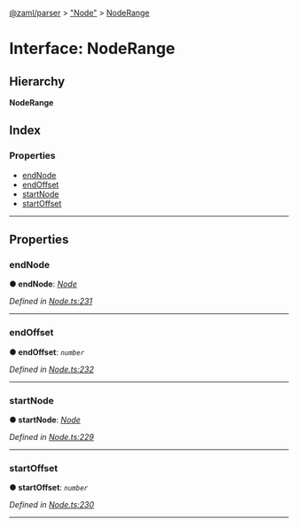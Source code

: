 [@zaml/parser](../README.md) > ["Node"](../modules/_node_.md) > [NodeRange](../interfaces/_node_.noderange.md)

# Interface: NodeRange

## Hierarchy

**NodeRange**

## Index

### Properties

* [endNode](_node_.noderange.md#endnode)
* [endOffset](_node_.noderange.md#endoffset)
* [startNode](_node_.noderange.md#startnode)
* [startOffset](_node_.noderange.md#startoffset)

---

## Properties

<a id="endnode"></a>

###  endNode

**● endNode**: *[Node](../classes/_node_.node.md)*

*Defined in [Node.ts:231](https://github.com/nexushubs/zaml-lang/blob/9076d84/packages/zaml-parser/src/Node.ts#L231)*

___
<a id="endoffset"></a>

###  endOffset

**● endOffset**: *`number`*

*Defined in [Node.ts:232](https://github.com/nexushubs/zaml-lang/blob/9076d84/packages/zaml-parser/src/Node.ts#L232)*

___
<a id="startnode"></a>

###  startNode

**● startNode**: *[Node](../classes/_node_.node.md)*

*Defined in [Node.ts:229](https://github.com/nexushubs/zaml-lang/blob/9076d84/packages/zaml-parser/src/Node.ts#L229)*

___
<a id="startoffset"></a>

###  startOffset

**● startOffset**: *`number`*

*Defined in [Node.ts:230](https://github.com/nexushubs/zaml-lang/blob/9076d84/packages/zaml-parser/src/Node.ts#L230)*

___


